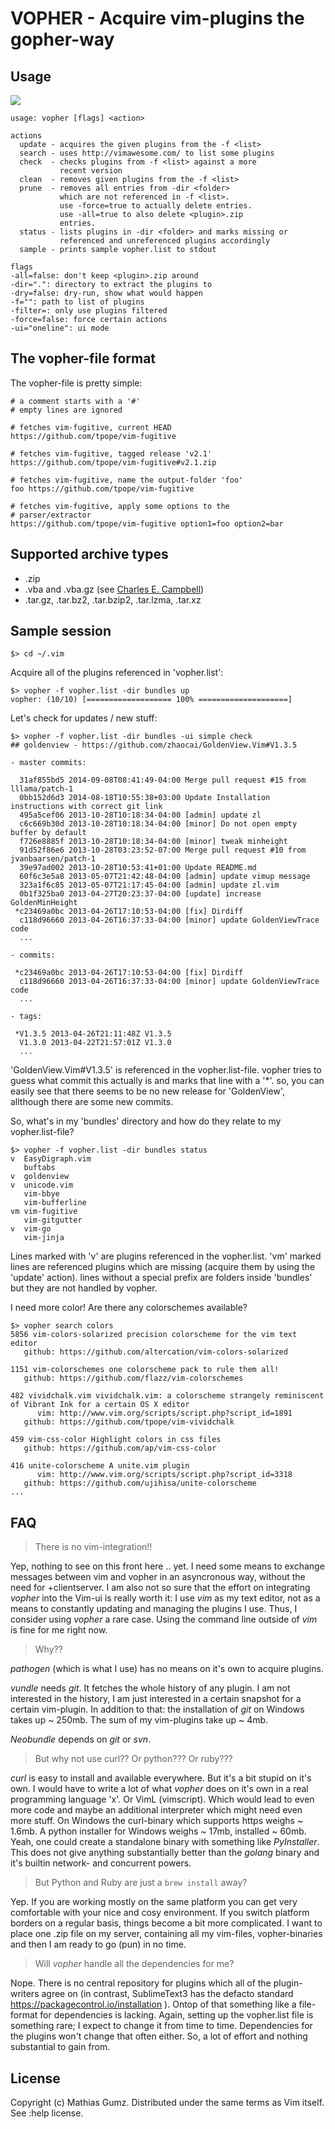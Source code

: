 # VOPHER - Acquire vim-plugins the gopher-way

## Usage

![](screenshots/vopher.png)

    usage: vopher [flags] <action>

    actions
      update - acquires the given plugins from the -f <list>
      search - uses http://vimawesome.com/ to list some plugins
      check  - checks plugins from -f <list> against a more
               recent version
      clean  - removes given plugins from the -f <list>
      prune  - removes all entries from -dir <folder>
               which are not referenced in -f <list>.
               use -force=true to actually delete entries.
               use -all=true to also delete <plugin>.zip
               entries.
      status - lists plugins in -dir <folder> and marks missing or
               referenced and unreferenced plugins accordingly
      sample - prints sample vopher.list to stdout

    flags
    -all=false: don't keep <plugin>.zip around
    -dir=".": directory to extract the plugins to
    -dry=false: dry-run, show what would happen
    -f="": path to list of plugins
    -filter=: only use plugins filtered
    -force=false: force certain actions
    -ui="oneline": ui mode


## The vopher-file format

The vopher-file is pretty simple:

    # a comment starts with a '#'
    # empty lines are ignored

    # fetches vim-fugitive, current HEAD
    https://github.com/tpope/vim-fugitive

    # fetches vim-fugitive, tagged release 'v2.1'
    https://github.com/tpope/vim-fugitive#v2.1.zip

    # fetches vim-fugitive, name the output-folder 'foo'
    foo https://github.com/tpope/vim-fugitive

    # fetches vim-fugitive, apply some options to the
    # parser/extractor
    https://github.com/tpope/vim-fugitive option1=foo option2=bar

## Supported archive types

* .zip
* .vba and .vba.gz (see [Charles E. Campbell](http://www.drchip.org/astronaut/vim/doc/pi_vimball.txt.html))
* .tar.gz, .tar.bz2, .tar.bzip2, .tar.lzma, .tar.xz


## Sample session

    $> cd ~/.vim

Acquire all of the plugins referenced in 'vopher.list':

    $> vopher -f vopher.list -dir bundles up
    vopher: (10/10) [=================== 100% ====================]

Let's check for updates / new stuff:

    $> vopher -f vopher.list -dir bundles -ui simple check
    ## goldenview - https://github.com/zhaocai/GoldenView.Vim#V1.3.5

    - master commits:

      31af855bd5 2014-09-08T08:41:49-04:00 Merge pull request #15 from lllama/patch-1
      0bb152d6d3 2014-08-18T10:55:38+03:00 Update Installation instructions with correct git link
      495a5cef06 2013-10-28T10:18:34-04:00 [admin] update zl
      c6c669b30d 2013-10-28T10:18:34-04:00 [minor] Do not open empty buffer by default
      f726e8885f 2013-10-28T10:18:34-04:00 [minor] tweak minheight
      91d52f86e6 2013-10-28T03:23:52-07:00 Merge pull request #10 from jvanbaarsen/patch-1
      39e97ad002 2013-10-28T10:53:41+01:00 Update README.md
      60f6c3e5a8 2013-05-07T21:42:48-04:00 [admin] update vimup message
      323a1f6c85 2013-05-07T21:17:45-04:00 [admin] update zl.vim
      0b1f325ba0 2013-04-27T20:23:37-04:00 [update] increase GoldenMinHeight
     *c23469a0bc 2013-04-26T17:10:53-04:00 [fix] Dirdiff
      c118d96660 2013-04-26T16:37:33-04:00 [minor] update GoldenViewTrace code
      ...

    - commits:

     *c23469a0bc 2013-04-26T17:10:53-04:00 [fix] Dirdiff
      c118d96660 2013-04-26T16:37:33-04:00 [minor] update GoldenViewTrace code
      ...

    - tags:

     *V1.3.5 2013-04-26T21:11:48Z V1.3.5
      V1.3.0 2013-04-22T21:57:01Z V1.3.0
      ...

'GoldenView.Vim#V1.3.5' is referenced in the vopher.list-file. vopher tries to
guess what commit this actually is and marks that line with a '\*'. so, you can
easily see that there seems to be no new release for 'GoldenView', allthough
there are some new commits.


So, what's in my 'bundles' directory and how do they relate to my
vopher.list-file?

    $> vopher -f vopher.list -dir bundles status
    v  EasyDigraph.vim
       buftabs
    v  goldenview
    v  unicode.vim
       vim-bbye
       vim-bufferline
    vm vim-fugitive
       vim-gitgutter
    v  vim-go
       vim-jinja

Lines marked with 'v' are plugins referenced in the vopher.list. 'vm' marked
lines are referenced plugins which are missing (acquire them by using the
'update' action). lines without a special prefix are folders inside 'bundles'
but they are not handled by vopher.

I need more color! Are there any colorschemes available?

    $> vopher search colors
    5856 vim-colors-solarized precision colorscheme for the vim text editor
       github: https://github.com/altercation/vim-colors-solarized

    1151 vim-colorschemes one colorscheme pack to rule them all!
       github: https://github.com/flazz/vim-colorschemes

    482 vividchalk.vim vividchalk.vim: a colorscheme strangely reminiscent of Vibrant Ink for a certain OS X editor
          vim: http://www.vim.org/scripts/script.php?script_id=1891
       github: https://github.com/tpope/vim-vividchalk

    459 vim-css-color Highlight colors in css files
       github: https://github.com/ap/vim-css-color

    416 unite-colorscheme A unite.vim plugin
          vim: http://www.vim.org/scripts/script.php?script_id=3318
       github: https://github.com/ujihisa/unite-colorscheme
    ...


## FAQ

> There is no vim-integration!!

Yep, nothing to see on this front here .. yet. I need some means to exchange
messages between vim and vopher in an asyncronous way, without the need for
+clientserver. I am also not so sure that the effort on integrating *vopher*
into the Vim-ui is really worth it: I use *vim* as my text editor, not as a
means to constantly updating and managing the plugins I use. Thus, I consider
using *vopher* a rare case. Using the command line outside of *vim* is fine
for me right now.

> Why??

*pathogen* (which is what I use) has no means on it's own to acquire plugins.

*vundle* needs *git*. It fetches the whole history of any plugin. I am not
interested in the history, I am just interested in a certain snapshot for
a certain vim-plugin. In addition to that: the installation of *git* on Windows
takes up ~ 250mb. The sum of my vim-plugins take up ~ 4mb.

*Neobundle* depends on *git* or *svn*.

> But why not use curl?? Or python??? Or ruby???

*curl* is easy to install and available everywhere. But it's a bit stupid on
it's own. I would have to write a lot of what *vopher* does on it's own in a
real programming language 'x'. Or VimL (vimscript). Which would lead to even more
code and maybe an additional interpreter which might need even more stuff. On
Windows the curl-binary which supports https weighs ~ 1.6mb. A python
installer for Windows weighs ~ 17mb, installed ~ 60mb. Yeah, one could create
a standalone binary with something like *PyInstaller*. This does not give
anything substantially better than the *golang* binary and it's builtin network-
and concurrent powers.

> But Python and Ruby are just a `brew install` away?

Yep. If you are working mostly on the same platform you can get very
comfortable with your nice and cosy environment. If you switch platform
borders on a regular basis, things become a bit more complicated. I want to
place one .zip file on my server, containing all my vim-files, vopher-binaries
and then I am ready to go (pun) in no time.

> Will *vopher* handle all the dependencies for me?

Nope. There is no central repository for plugins which all of the
plugin-writers agree on (in contrast, SublimeText3 has the defacto standard
https://packagecontrol.io/installation ). Ontop of that something like a
file-format for dependencies is lacking. Again, setting up the vopher.list
file is something rare; I expect to change it from time to time.
Dependencies for the plugins won't change that often either. So, a lot of
effort and nothing substantial to gain from.

## License

Copyright (c) Mathias Gumz. Distributed under the same terms as Vim itself.
See :help license.
